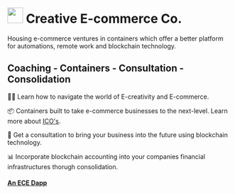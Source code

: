 #  <img src="https://user-images.githubusercontent.com/61543012/194781593-4dd309ce-afee-437b-8538-69ef5cbe42db.png" height="35" width="35" align-items="center" justify-content="center" /> Creative E-commerce Co.
Housing e-commerce ventures in containers which offer a better platform for automations, remote work and blockchain technology.

## Coaching - Containers - Consultation - Consolidation

🧑‍🏫 Learn how to navigate the world of E-creativity and E-commerce.

📦 Containers built to take e-commerce businesses to the next-level. Learn more about [ICO's]().

📑 Get a consultation to bring your business into the future using blockchain technology.

📊 Incorporate blockchain accounting into your companies financial infrastructures thorugh consolidation.

#### [An ECE Dapp](https://github.com/eliascharlese)

